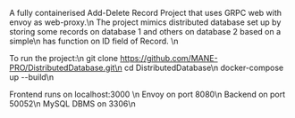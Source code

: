 A fully containerised Add-Delete Record Project that uses GRPC web with envoy as web-proxy.\n
The project mimics distributed database set up by storing some records on database 1 and others on database 2 based on a simple\n
has function on ID field of Record. \n

To run the project:\n
git clone https://github.com/MANE-PRO/DistributedDatabase.git\n
cd DistributedDatabase\n
docker-compose up --build\n

Frontend runs on localhost:3000 \n
Envoy on port 8080\n
Backend on port 50052\n
MySQL DBMS on 3306\n
